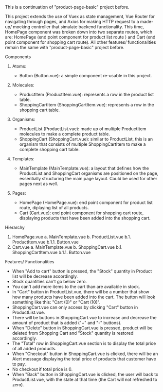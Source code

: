 This is a continuation of "product-page-basic" project before.

This project extends the use of Vuex as state management, Vue Router for navigating through pages, and Axios for making HTTP request to a made-up/ mocking controller that simulate backend functionality. This time, HomePage component was broken down into two separate routes, which are: HomePage (end point component for product list route ) and Cart (end point component for shopping cart route). All other features/ functionalities remain the same with "product-page-basic" project before.

Components

1. Atoms:

    * Button (Button.vue): a simple component re-usable in this project.

2. Molecules:

    * ProductItem (ProductItem.vue): represents a row in the product list table.
    * ShoppingCartItem (ShoppingCartItem.vue): represents a row in the shopping cart table.

3. Organisms:

    * ProductList (ProductList.vue): made up of multiple ProductItem molecules to make a complete product table.
    * ShoppingCart (ShoppingCart.vue): similar to ProductList, this is an organism that consists of multiple ShoppingCartItem to make a complete shopping cart table.

4. Templates:

    * MainTemplate (MainTemplate.vue): a layout that defines how the ProductList and ShoppingCart organisms are positioned on the page, essentially structuring the main page layout. Could be used for other pages next as well.

5. Pages:

    * HomePage (HomePage.vue): end point component for product list route, diplaying list of all products.
    * Cart (Cart.vue): end point component for shopping cart route, displaying products that have been added into the shopping cart.

Hierarchy

1. HomePage.vue 
    a. MainTemplate.vue 
    b. ProductList.vue 
        b.1. ProductItem.vue 
            b.1.1. Button.vue 
2. Cart.vue
    a. MainTemplate.vue 
    b. ShoppingCart.vue 
        b.1. ShoppingCartItem.vue 
            b.1.1. Button.vue

Features/ Functionalities

- When "Add to cart" button is pressed, the "Stock" quantity in Product list will be decrease accordingly. 
- Stock quantities can't go below zero.
- You can't add more items to the cart than are available in stock.
- In "Cart" button in ProductList.vue, there will be a number that show how many products have been added into the cart. The button will look something like this: "Cart (0)" or "Cart (10)".
- ShoppingCart.vue can only access by clicking "Cart" button in ProductList.vue.
- There will be buttons in ShoppingCart.vue to increase and decrease the amount of product that is added ("+" and "-" buttons). 
- When "Delete" button in ShoppingCart.vue is pressed, product will be deleted from Shopping Cart and "Stock" quantity is restored accordingly.
- The "Total" row in ShoppingCart.vue section is to display the total price of all added products.
- When "Checkout" button in ShoppingCart.vue is clicked, there will be an Alert message displaying the total price of products that customer have to pay.
- No checkout if total price is 0.
- When "Back" button in ShoppingCart.vue is clicked, the user will back to ProductList.vue, with the state at that time (the Cart will not refreshed to zero).
